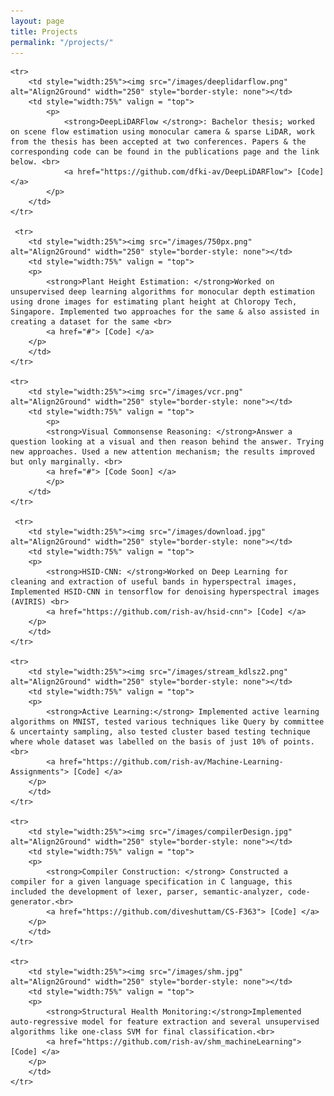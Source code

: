 ```yaml
---
layout: page
title: Projects
permalink: "/projects/"
---
```


<table width="100%" align="center" border="0" cellspacing="0" cellpadding="20">
<tbody>

    <tr>
        <td style="width:25%"><img src="/images/deeplidarflow.png" alt="Align2Ground" width="250" style="border-style: none"></td>
        <td style="width:75%" valign = "top">
            <p>
                <strong>DeepLiDARFlow </strong>: Bachelor thesis; worked on scene flow estimation using monocular camera & sparse LiDAR, work from the thesis has been accepted at two conferences. Papers & the corresponding code can be found in the publications page and the link below. <br>
                <a href="https://github.com/dfki-av/DeepLiDARFlow"> [Code] </a>
            </p>
        </td>
    </tr>

     <tr>
        <td style="width:25%"><img src="/images/750px.png" alt="Align2Ground" width="250" style="border-style: none"></td>
        <td style="width:75%" valign = "top">
        <p>
            <strong>Plant Height Estimation: </strong>Worked on unsupervised deep learning algorithms for monocular depth estimation using drone images for estimating plant height at Chloropy Tech, Singapore. Implemented two approaches for the same & also assisted in creating a dataset for the same <br>
            <a href="#"> [Code] </a>
        </p>
        </td>
    </tr>

    <tr>
        <td style="width:25%"><img src="/images/vcr.png" alt="Align2Ground" width="250" style="border-style: none"></td>
        <td style="width:75%" valign = "top">
            <p>
            <strong>Visual Commonsense Reasoning: </strong>Answer a question looking at a visual and then reason behind the answer. Trying new approaches. Used a new attention mechanism; the results improved but only marginally. <br>
            <a href="#"> [Code Soon] </a>
            </p>
        </td>
    </tr>

     <tr>
        <td style="width:25%"><img src="/images/download.jpg" alt="Align2Ground" width="250" style="border-style: none"></td>
        <td style="width:75%" valign = "top">
        <p>
            <strong>HSID-CNN: </strong>Worked on Deep Learning for cleaning and extraction of useful bands in hyperspectral images, Implemented HSID-CNN in tensorflow for denoising hyperspectral images (AVIRIS) <br>
            <a href="https://github.com/rish-av/hsid-cnn"> [Code] </a>
        </p>
        </td>
    </tr>

    <tr>
        <td style="width:25%"><img src="/images/stream_kdlsz2.png" alt="Align2Ground" width="250" style="border-style: none"></td>
        <td style="width:75%" valign = "top">
        <p>
            <strong>Active Learning:</strong> Implemented active learning algorithms on MNIST, tested various techniques like Query by committee & uncertainty sampling, also tested cluster based testing technique where whole dataset was labelled on the basis of just 10% of points.  <br>
            <a href="https://github.com/rish-av/Machine-Learning-Assignments"> [Code] </a>
        </p>
        </td>
    </tr>

    <tr>
        <td style="width:25%"><img src="/images/compilerDesign.jpg" alt="Align2Ground" width="250" style="border-style: none"></td>
        <td style="width:75%" valign = "top">
        <p>
            <strong>Compiler Construction: </strong> Constructed a compiler for a given language specification in C language, this included the development of lexer, parser, semantic-analyzer, code-generator.<br>
            <a href="https://github.com/diveshuttam/CS-F363"> [Code] </a>
        </p>
        </td>
    </tr>

    <tr>
        <td style="width:25%"><img src="/images/shm.jpg" alt="Align2Ground" width="250" style="border-style: none"></td>
        <td style="width:75%" valign = "top">
        <p>
            <strong>Structural Health Monitoring:</strong>Implemented auto-regressive model for feature extraction and several unsupervised algorithms like one-class SVM for final classification.<br>
            <a href="https://github.com/rish-av/shm_machineLearning"> [Code] </a>
        </p>
        </td>
    </tr>

</tbody>
</table>
